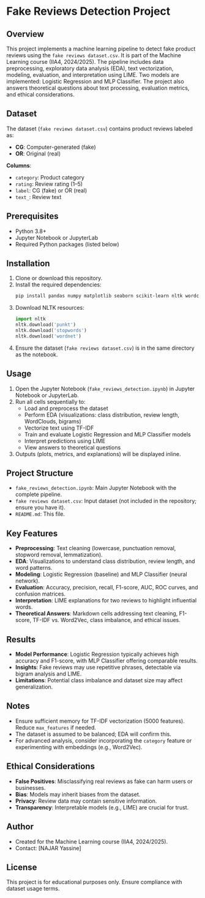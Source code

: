 # Fake Reviews Detection Project

## Overview
This project implements a machine learning pipeline to detect fake product reviews using the `fake reviews dataset.csv`. It is part of the Machine Learning course (IIA4, 2024/2025). The pipeline includes data preprocessing, exploratory data analysis (EDA), text vectorization, modeling, evaluation, and interpretation using LIME. Two models are implemented: Logistic Regression and MLP Classifier. The project also answers theoretical questions about text processing, evaluation metrics, and ethical considerations.

## Dataset
The dataset (`fake reviews dataset.csv`) contains product reviews labeled as:
- **CG**: Computer-generated (fake)
- **OR**: Original (real)

**Columns**:
- `category`: Product category
- `rating`: Review rating (1–5)
- `label`: CG (fake) or OR (real)
- `text_`: Review text

## Prerequisites
- Python 3.8+
- Jupyter Notebook or JupyterLab
- Required Python packages (listed below)

## Installation
1. Clone or download this repository.
2. Install the required dependencies:
   ```bash
   pip install pandas numpy matplotlib seaborn scikit-learn nltk wordcloud lime
   ```
3. Download NLTK resources:
   ```python
   import nltk
   nltk.download('punkt')
   nltk.download('stopwords')
   nltk.download('wordnet')
   ```
4. Ensure the dataset (`fake reviews dataset.csv`) is in the same directory as the notebook.

## Usage
1. Open the Jupyter Notebook (`fake_reviews_detection.ipynb`) in Jupyter Notebook or JupyterLab.
2. Run all cells sequentially to:
   - Load and preprocess the dataset
   - Perform EDA (visualizations: class distribution, review length, WordClouds, bigrams)
   - Vectorize text using TF-IDF
   - Train and evaluate Logistic Regression and MLP Classifier models
   - Interpret predictions using LIME
   - View answers to theoretical questions
3. Outputs (plots, metrics, and explanations) will be displayed inline.

## Project Structure
- `fake_reviews_detection.ipynb`: Main Jupyter Notebook with the complete pipeline.
- `fake reviews dataset.csv`: Input dataset (not included in the repository; ensure you have it).
- `README.md`: This file.

## Key Features
- **Preprocessing**: Text cleaning (lowercase, punctuation removal, stopword removal, lemmatization).
- **EDA**: Visualizations to understand class distribution, review length, and word patterns.
- **Modeling**: Logistic Regression (baseline) and MLP Classifier (neural network).
- **Evaluation**: Accuracy, precision, recall, F1-score, AUC, ROC curves, and confusion matrices.
- **Interpretation**: LIME explanations for two reviews to highlight influential words.
- **Theoretical Answers**: Markdown cells addressing text cleaning, F1-score, TF-IDF vs. Word2Vec, class imbalance, and ethical issues.

## Results
- **Model Performance**: Logistic Regression typically achieves high accuracy and F1-score, with MLP Classifier offering comparable results.
- **Insights**: Fake reviews may use repetitive phrases, detectable via bigram analysis and LIME.
- **Limitations**: Potential class imbalance and dataset size may affect generalization.

## Notes
- Ensure sufficient memory for TF-IDF vectorization (5000 features). Reduce `max_features` if needed.
- The dataset is assumed to be balanced; EDA will confirm this.
- For advanced analysis, consider incorporating the `category` feature or experimenting with embeddings (e.g., Word2Vec).

## Ethical Considerations
- **False Positives**: Misclassifying real reviews as fake can harm users or businesses.
- **Bias**: Models may inherit biases from the dataset.
- **Privacy**: Review data may contain sensitive information.
- **Transparency**: Interpretable models (e.g., LIME) are crucial for trust.

## Author
- Created for the Machine Learning course (IIA4, 2024/2025).
- Contact: [NAJAR Yassine]

## License
This project is for educational purposes only. Ensure compliance with dataset usage terms.
